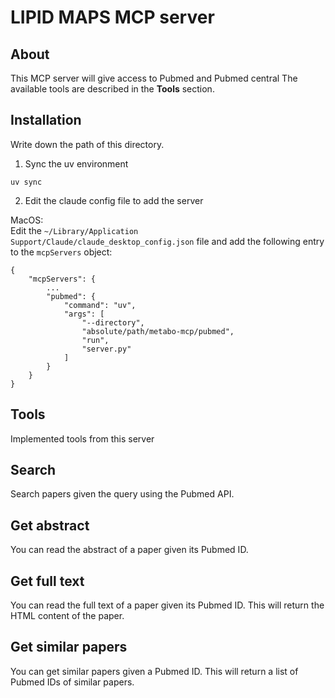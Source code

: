 # LIPID MAPS MCP server

## About
This MCP server will give access to Pubmed and Pubmed central The available tools are described in the
**Tools** section.

## Installation
Write down the path of this directory.

1. Sync the uv environment
```commandline
uv sync
```
2. Edit the claude config file to add the server

MacOS:\
Edit the `~/Library/Application Support/Claude/claude_desktop_config.json` file and add the following entry to the 
`mcpServers` object:

```text
{
    "mcpServers": {
        ...
        "pubmed": {
            "command": "uv",
            "args": [
                "--directory",
                "absolute/path/metabo-mcp/pubmed",
                "run",
                "server.py"
            ]
        }
    }
}
```

## Tools
Implemented tools from this server
## Search
Search papers given the query using the Pubmed API.

## Get abstract
You can read the abstract of a paper given its Pubmed ID.

## Get full text
You can read the full text of a paper given its Pubmed ID. This will return the HTML content of the paper.

## Get similar papers
You can get similar papers given a Pubmed ID. This will return a list of Pubmed IDs of similar papers.